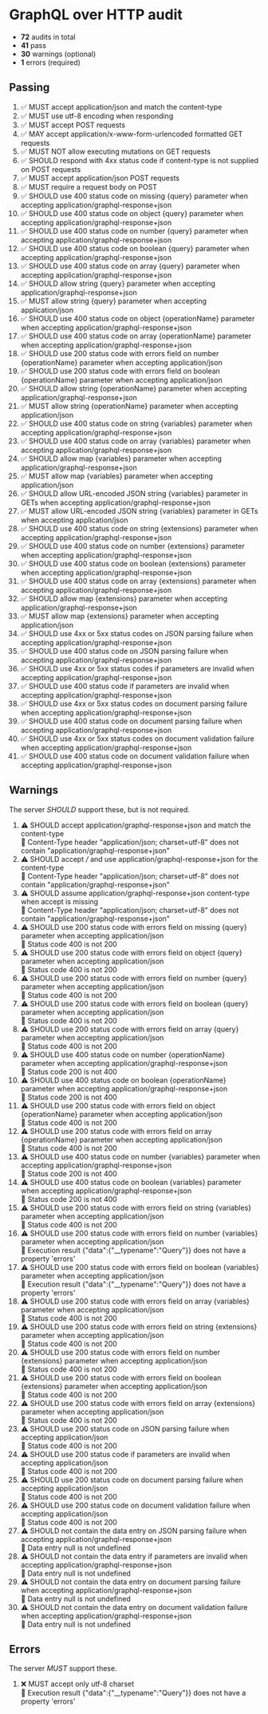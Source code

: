 # GraphQL over HTTP audit

- **72** audits in total
- **41** pass
- **30** warnings (optional)
- **1** errors (required)

## Passing
1. ✅ MUST accept application/json and match the content-type
2. ✅ MUST use utf-8 encoding when responding
3. ✅ MUST accept POST requests
4. ✅ MAY accept application/x-www-form-urlencoded formatted GET requests
5. ✅ MUST NOT allow executing mutations on GET requests
6. ✅ SHOULD respond with 4xx status code if content-type is not supplied on POST requests
7. ✅ MUST accept application/json POST requests
8. ✅ MUST require a request body on POST
9. ✅ SHOULD use 400 status code on missing {query} parameter when accepting application/graphql-response+json
10. ✅ SHOULD use 400 status code on object {query} parameter when accepting application/graphql-response+json
11. ✅ SHOULD use 400 status code on number {query} parameter when accepting application/graphql-response+json
12. ✅ SHOULD use 400 status code on boolean {query} parameter when accepting application/graphql-response+json
13. ✅ SHOULD use 400 status code on array {query} parameter when accepting application/graphql-response+json
14. ✅ SHOULD allow string {query} parameter when accepting application/graphql-response+json
15. ✅ MUST allow string {query} parameter when accepting application/json
16. ✅ SHOULD use 400 status code on object {operationName} parameter when accepting application/graphql-response+json
17. ✅ SHOULD use 400 status code on array {operationName} parameter when accepting application/graphql-response+json
18. ✅ SHOULD use 200 status code with errors field on number {operationName} parameter when accepting application/json
19. ✅ SHOULD use 200 status code with errors field on boolean {operationName} parameter when accepting application/json
20. ✅ SHOULD allow string {operationName} parameter when accepting application/graphql-response+json
21. ✅ MUST allow string {operationName} parameter when accepting application/json
22. ✅ SHOULD use 400 status code on string {variables} parameter when accepting application/graphql-response+json
23. ✅ SHOULD use 400 status code on array {variables} parameter when accepting application/graphql-response+json
24. ✅ SHOULD allow map {variables} parameter when accepting application/graphql-response+json
25. ✅ MUST allow map {variables} parameter when accepting application/json
26. ✅ SHOULD allow URL-encoded JSON string {variables} parameter in GETs when accepting application/graphql-response+json
27. ✅ MUST allow URL-encoded JSON string {variables} parameter in GETs when accepting application/json
28. ✅ SHOULD use 400 status code on string {extensions} parameter when accepting application/graphql-response+json
29. ✅ SHOULD use 400 status code on number {extensions} parameter when accepting application/graphql-response+json
30. ✅ SHOULD use 400 status code on boolean {extensions} parameter when accepting application/graphql-response+json
31. ✅ SHOULD use 400 status code on array {extensions} parameter when accepting application/graphql-response+json
32. ✅ SHOULD allow map {extensions} parameter when accepting application/graphql-response+json
33. ✅ MUST allow map {extensions} parameter when accepting application/json
34. ✅ SHOULD use 4xx or 5xx status codes on JSON parsing failure when accepting application/graphql-response+json
35. ✅ SHOULD use 400 status code on JSON parsing failure when accepting application/graphql-response+json
36. ✅ SHOULD use 4xx or 5xx status codes if parameters are invalid when accepting application/graphql-response+json
37. ✅ SHOULD use 400 status code if parameters are invalid when accepting application/graphql-response+json
38. ✅ SHOULD use 4xx or 5xx status codes on document parsing failure when accepting application/graphql-response+json
39. ✅ SHOULD use 400 status code on document parsing failure when accepting application/graphql-response+json
40. ✅ SHOULD use 4xx or 5xx status codes on document validation failure when accepting application/graphql-response+json
41. ✅ SHOULD use 400 status code on document validation failure when accepting application/graphql-response+json

## Warnings
The server _SHOULD_ support these, but is not required.
1. ⚠️ SHOULD accept application/graphql-response+json and match the content-type<br />
  💬 Content-Type header "application/json; charset=utf-8" does not contain "application/graphql-response+json"
2. ⚠️ SHOULD accept */* and use application/graphql-response+json for the content-type<br />
  💬 Content-Type header "application/json; charset=utf-8" does not contain "application/graphql-response+json"
3. ⚠️ SHOULD assume application/graphql-response+json content-type when accept is missing<br />
  💬 Content-Type header "application/json; charset=utf-8" does not contain "application/graphql-response+json"
4. ⚠️ SHOULD use 200 status code with errors field on missing {query} parameter when accepting application/json<br />
  💬 Status code 400 is not 200
5. ⚠️ SHOULD use 200 status code with errors field on object {query} parameter when accepting application/json<br />
  💬 Status code 400 is not 200
6. ⚠️ SHOULD use 200 status code with errors field on number {query} parameter when accepting application/json<br />
  💬 Status code 400 is not 200
7. ⚠️ SHOULD use 200 status code with errors field on boolean {query} parameter when accepting application/json<br />
  💬 Status code 400 is not 200
8. ⚠️ SHOULD use 200 status code with errors field on array {query} parameter when accepting application/json<br />
  💬 Status code 400 is not 200
9. ⚠️ SHOULD use 400 status code on number {operationName} parameter when accepting application/graphql-response+json<br />
  💬 Status code 200 is not 400
10. ⚠️ SHOULD use 400 status code on boolean {operationName} parameter when accepting application/graphql-response+json<br />
  💬 Status code 200 is not 400
11. ⚠️ SHOULD use 200 status code with errors field on object {operationName} parameter when accepting application/json<br />
  💬 Status code 400 is not 200
12. ⚠️ SHOULD use 200 status code with errors field on array {operationName} parameter when accepting application/json<br />
  💬 Status code 400 is not 200
13. ⚠️ SHOULD use 400 status code on number {variables} parameter when accepting application/graphql-response+json<br />
  💬 Status code 200 is not 400
14. ⚠️ SHOULD use 400 status code on boolean {variables} parameter when accepting application/graphql-response+json<br />
  💬 Status code 200 is not 400
15. ⚠️ SHOULD use 200 status code with errors field on string {variables} parameter when accepting application/json<br />
  💬 Status code 400 is not 200
16. ⚠️ SHOULD use 200 status code with errors field on number {variables} parameter when accepting application/json<br />
  💬 Execution result {"data":{"__typename":"Query"}} does not have a property 'errors'
17. ⚠️ SHOULD use 200 status code with errors field on boolean {variables} parameter when accepting application/json<br />
  💬 Execution result {"data":{"__typename":"Query"}} does not have a property 'errors'
18. ⚠️ SHOULD use 200 status code with errors field on array {variables} parameter when accepting application/json<br />
  💬 Status code 400 is not 200
19. ⚠️ SHOULD use 200 status code with errors field on string {extensions} parameter when accepting application/json<br />
  💬 Status code 400 is not 200
20. ⚠️ SHOULD use 200 status code with errors field on number {extensions} parameter when accepting application/json<br />
  💬 Status code 400 is not 200
21. ⚠️ SHOULD use 200 status code with errors field on boolean {extensions} parameter when accepting application/json<br />
  💬 Status code 400 is not 200
22. ⚠️ SHOULD use 200 status code with errors field on array {extensions} parameter when accepting application/json<br />
  💬 Status code 400 is not 200
23. ⚠️ SHOULD use 200 status code on JSON parsing failure when accepting application/json<br />
  💬 Status code 400 is not 200
24. ⚠️ SHOULD use 200 status code if parameters are invalid when accepting application/json<br />
  💬 Status code 400 is not 200
25. ⚠️ SHOULD use 200 status code on document parsing failure when accepting application/json<br />
  💬 Status code 400 is not 200
26. ⚠️ SHOULD use 200 status code on document validation failure when accepting application/json<br />
  💬 Status code 400 is not 200
27. ⚠️ SHOULD not contain the data entry on JSON parsing failure when accepting application/graphql-response+json<br />
  💬 Data entry null is not undefined
28. ⚠️ SHOULD not contain the data entry if parameters are invalid when accepting application/graphql-response+json<br />
  💬 Data entry null is not undefined
29. ⚠️ SHOULD not contain the data entry on document parsing failure when accepting application/graphql-response+json<br />
  💬 Data entry null is not undefined
30. ⚠️ SHOULD not contain the data entry on document validation failure when accepting application/graphql-response+json<br />
  💬 Data entry null is not undefined

## Errors
The server _MUST_ support these.
1. ❌ MUST accept only utf-8 charset<br />
  💬 Execution result {"data":{"__typename":"Query"}} does not have a property 'errors'
